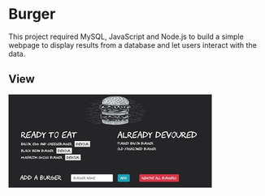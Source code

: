 # Burger
This project required MySQL, JavaScript and Node.js to build a simple webpage to display results from a database and let users interact with the data.

## View
![Burger App](/screenshots/burger.jpg)
